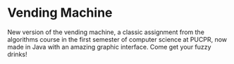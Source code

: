 # Vending Machine
New version of the vending machine, a classic assignment from the algorithms course in the first semester of computer science at PUCPR, now made in Java with an amazing graphic interface. Come get your fuzzy drinks!